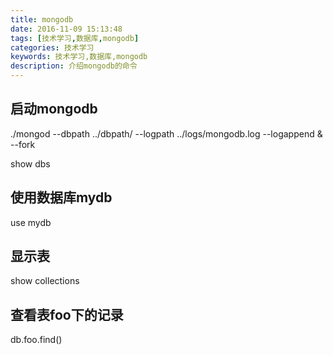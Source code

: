 ```yaml
---
title: mongodb
date: 2016-11-09 15:13:48
tags: [技术学习,数据库,mongodb]
categories: 技术学习
keywords: 技术学习,数据库,mongodb
description: 介绍mongodb的命令
---
```

## 启动mongodb

./mongod --dbpath ../dbpath/ --logpath ../logs/mongodb.log --logappend &     --fork  


show dbs


## 使用数据库mydb
use mydb

## 显示表
show collections

## 查看表foo下的记录
db.foo.find()   

